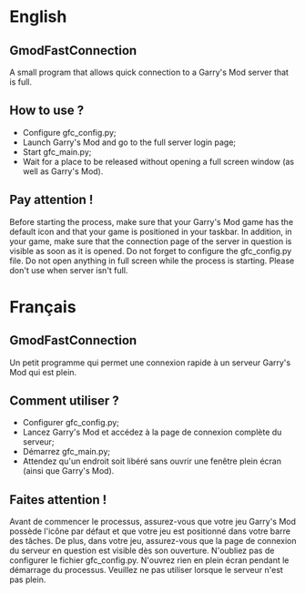 # English
## GmodFastConnection
A small program that allows quick connection to a Garry's Mod server that is full.

## How to use ?
- Configure gfc_config.py;
- Launch Garry's Mod and go to the full server login page;
- Start gfc_main.py;
- Wait for a place to be released without opening a full screen window (as well as Garry's Mod).

## Pay attention !
Before starting the process, make sure that your Garry's Mod game has the default icon and that your game is positioned in your taskbar.
In addition, in your game, make sure that the connection page of the server in question is visible as soon as it is opened.
Do not forget to configure the gfc_config.py file.
Do not open anything in full screen while the process is starting. 
Please don't use when server isn't full.


# Français
## GmodFastConnection
Un petit programme qui permet une connexion rapide à un serveur Garry's Mod qui est plein.

## Comment utiliser ?
- Configurer gfc_config.py;
- Lancez Garry's Mod et accédez à la page de connexion complète du serveur;
- Démarrez gfc_main.py;
- Attendez qu'un endroit soit libéré sans ouvrir une fenêtre plein écran (ainsi que Garry's Mod).

## Faites attention !
Avant de commencer le processus, assurez-vous que votre jeu Garry's Mod possède l'icône par défaut et que votre jeu est positionné dans votre barre des tâches.
De plus, dans votre jeu, assurez-vous que la page de connexion du serveur en question est visible dès son ouverture.
N'oubliez pas de configurer le fichier gfc_config.py.
N'ouvrez rien en plein écran pendant le démarrage du processus.
Veuillez ne pas utiliser lorsque le serveur n'est pas plein.
